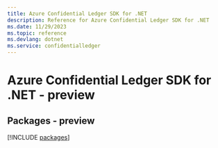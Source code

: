 ```yaml
---
title: Azure Confidential Ledger SDK for .NET
description: Reference for Azure Confidential Ledger SDK for .NET
ms.date: 11/29/2023
ms.topic: reference
ms.devlang: dotnet
ms.service: confidentialledger
---
```

# Azure Confidential Ledger SDK for .NET - preview
## Packages - preview
[!INCLUDE [packages](confidential-ledger-index.md)]